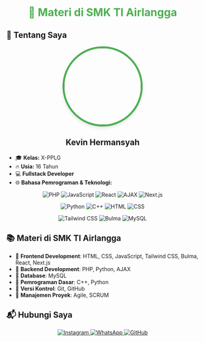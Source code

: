 <h1 align="center" style="color: #4CAF50;">📘 Materi di SMK TI Airlangga</h1>

## 🏫 Tentang Saya

<p align="center">
  <img src="https://i.ibb.co.com/4gTMcR57/20250208-161853-removebg.png" style="border-radius: 50%; width: 200px; height: 200px; border: 5px solid #4CAF50; box-shadow: 0 4px 8px rgba(0, 0, 0, 0.1);">
</p>

<h2 align="center">Kevin Hermansyah</h2>

- 🎓 **Kelas:** X-PPLG
- 🔥 **Usia:** 16 Tahun
- 💻 **Fullstack Developer**
- 🌐 **Bahasa Pemrograman & Teknologi:**

<p align="center">
  <img src="https://img.shields.io/badge/PHP-%23007ACC.svg?style=for-the-badge&logo=php&logoColor=white" alt="PHP">
  <img src="https://img.shields.io/badge/JavaScript-%23F7DF1E.svg?style=for-the-badge&logo=javascript&logoColor=black" alt="JavaScript">
  <img src="https://img.shields.io/badge/React-%2361DAFB.svg?style=for-the-badge&logo=react&logoColor=black" alt="React">
  <img src="https://img.shields.io/badge/AJAX-%230000FF.svg?style=for-the-badge&logo=javascript&logoColor=white" alt="AJAX">
  <img src="https://img.shields.io/badge/Next.js-%23000000.svg?style=for-the-badge&logo=next.js&logoColor=white" alt="Next.js">
</p>
<p align="center">
  <img src="https://img.shields.io/badge/Python-%233776AB.svg?style=for-the-badge&logo=python&logoColor=white" alt="Python">
  <img src="https://img.shields.io/badge/C++-%2300599C.svg?style=for-the-badge&logo=c%2B%2B&logoColor=white" alt="C++">
  <img src="https://img.shields.io/badge/HTML-%23E34F26.svg?style=for-the-badge&logo=html5&logoColor=white" alt="HTML">
  <img src="https://img.shields.io/badge/CSS-%231572B6.svg?style=for-the-badge&logo=css3&logoColor=white" alt="CSS">
</p>
<p align="center">
  <img src="https://img.shields.io/badge/Tailwind%20CSS-%2306B6D4.svg?style=for-the-badge&logo=tailwindcss&logoColor=white" alt="Tailwind CSS">
  <img src="https://img.shields.io/badge/Bulma-%2300D1B2.svg?style=for-the-badge&logo=bulma&logoColor=white" alt="Bulma">
  <img src="https://img.shields.io/badge/MySQL-%234479A1.svg?style=for-the-badge&logo=mysql&logoColor=white" alt="MySQL">
</p>

## 📚 Materi di SMK TI Airlangga

- 🔹 **Frontend Development**: HTML, CSS, JavaScript, Tailwind CSS, Bulma, React, Next.js
- 🔹 **Backend Development**: PHP, Python, AJAX
- 🔹 **Database**: MySQL
- 🔹 **Pemrograman Dasar**: C++, Python
- 🔹 **Versi Kontrol**: Git, GitHub
- 🔹 **Manajemen Proyek**: Agile, SCRUM

## 📬 Hubungi Saya

<p align="center">
  <a href="https://www.instagram.com/kepinnpanzekk_" target="_blank">
    <img src="https://img.shields.io/badge/Instagram-%23E4405F.svg?style=for-the-badge&logo=instagram&logoColor=white" alt="Instagram">
  </a>
  <a href="https://wa.me/6287777581730" target="_blank">
    <img src="https://img.shields.io/badge/WhatsApp-25D366?style=for-the-badge&logo=whatsapp&logoColor=white" alt="WhatsApp">
  </a>
  <a href="https://github.com/kevinhermansyah" target="_blank">
    <img src="https://img.shields.io/badge/GitHub-181717?style=for-the-badge&logo=github&logoColor=white" alt="GitHub">
  </a>
</p>
